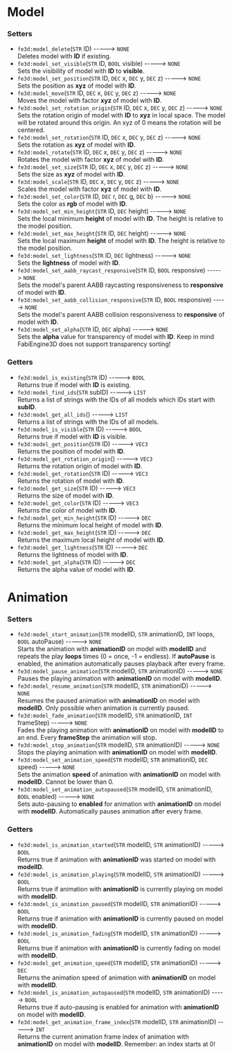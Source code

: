 # Model
### Setters
- `fe3d:model_delete`(`STR` ID) -----> `NONE`  
  Deletes model with **ID** if existing.
- `fe3d:model_set_visible`(`STR` ID, `BOOL` visible) -----> `NONE`  
  Sets the visibility of model with **ID** to **visible**.
- `fe3d:model_set_position`(`STR` ID, `DEC` x, `DEC` y, `DEC` z) -----> `NONE`  
  Sets the position as **xyz** of model with **ID**.
- `fe3d:model_move`(`STR` ID, `DEC` x, `DEC` y, `DEC` z) -----> `NONE`  
  Moves the model with factor **xyz** of model with **ID**.
- `fe3d:model_set_rotation_origin`(`STR` ID, `DEC` x, `DEC` y, `DEC` z) -----> `NONE`  
  Sets the rotation origin of model with **ID** to **xyz** in local space. The model will be rotated around this origin. An xyz of 0 means the rotation will be centered.
- `fe3d:model_set_rotation`(`STR` ID, `DEC` x, `DEC` y, `DEC` z) -----> `NONE`  
  Sets the rotation as **xyz** of model with **ID**.
- `fe3d:model_rotate`(`STR` ID, `DEC` x, `DEC` y, `DEC` z) -----> `NONE`  
  Rotates the model with factor **xyz** of model with **ID**.
- `fe3d:model_set_size`(`STR` ID, `DEC` x, `DEC` y, `DEC` z) -----> `NONE`  
  Sets the size as **xyz** of model with **ID**.
- `fe3d:model_scale`(`STR` ID, `DEC` x, `DEC` y, `DEC` z) -----> `NONE`  
  Scales the model with factor **xyz** of model with **ID**.
- `fe3d:model_set_color`(`STR` ID, `DEC` r, `DEC` g, `DEC` b) -----> `NONE`  
  Sets the color as **rgb** of model with **ID**.
- `fe3d:model_set_min_height`(`STR` ID, `DEC` height) -----> `NONE`  
  Sets the local minimum **height** of model with **ID**. The height is relative to the model position.
- `fe3d:model_set_max_height`(`STR` ID, `DEC` height) -----> `NONE`  
  Sets the local maximum **height** of model with **ID**. The height is relative to the model position.
- `fe3d:model_set_lightness`(`STR` ID, `DEC` lightness) -----> `NONE`  
  Sets the **lightness** of model with **ID**.
- `fe3d:model_set_aabb_raycast_responsive`(`STR` ID, `BOOL` responsive) -----> `NONE`  
  Sets the model's parent AABB raycasting responsiveness to **responsive** of model with **ID**.
- `fe3d:model_set_aabb_collision_responsive`(`STR` ID, `BOOL` responsive) -----> `NONE`  
  Sets the model's parent AABB collision responsiveness to **responsive** of model with **ID**.
- `fe3d:model_set_alpha`(`STR` ID, `DEC` alpha) -----> `NONE`  
  Sets the **alpha** value for transparency of model with **ID**. Keep in mind FabiEngine3D does not support transparency sorting!
### Getters
- `fe3d:model_is_existing`(`STR` ID) -----> `BOOL`  
  Returns true if model with **ID** is existing.
- `fe3d:model_find_ids`(`STR` subID) -----> `LIST`  
  Returns a list of strings with the IDs of all models which IDs start with **subID**.
- `fe3d:model_get_all_ids`() -----> `LIST`  
  Returns a list of strings with the IDs of all models.
- `fe3d:model_is_visible`(`STR` ID) -----> `BOOL`  
  Returns true if model with **ID** is visible.
- `fe3d:model_get_position`(`STR` ID) -----> `VEC3`  
  Returns the position of model with **ID**.
- `fe3d:model_get_rotation_origin`() -----> `VEC3`  
  Returns the rotation origin of model with **ID**.
- `fe3d:model_get_rotation`(`STR` ID) -----> `VEC3`  
  Returns the rotation of model with **ID**.
- `fe3d:model_get_size`(`STR` ID) -----> `VEC3`  
  Returns the size of model with **ID**.
- `fe3d:model_get_color`(`STR` ID) -----> `VEC3`  
  Returns the color of model with **ID**.
- `fe3d:model_get_min_height`(`STR` ID) -----> `DEC`  
  Returns the minimum local height of model with **ID**.
- `fe3d:model_get_max_height`(`STR` ID) -----> `DEC`  
  Returns the maximum local height of model with **ID**.
- `fe3d:model_get_lightness`(`STR` ID) -----> `DEC`  
  Returns the lightness of model with **ID**.
- `fe3d:model_get_alpha`(`STR` ID) -----> `DEC`  
  Returns the alpha value of model with **ID**.
  
# Animation
### Setters
- `fe3d:model_start_animation`(`STR` modelID, `STR` animationID, `INT` loops, `BOOL` autoPause) -----> `NONE`  
  Starts the animation with **animationID** on model with **modelID** and repeats the play **loops** times (0 = once, -1 = endless). If **autoPause** is enabled, the animation automatically pauses playback after every frame.
- `fe3d:model_pause_animation`(`STR` modelID, `STR` animationID) -----> `NONE`  
  Pauses the playing animation with **animationID** on model with **modelID**.
- `fe3d:model_resume_animation`(`STR` modelID, `STR` animationID) -----> `NONE`  
  Resumes the paused animation with **animationID** on model with **modelID**. Only possible when animation is currently paused.
- `fe3d:model_fade_animation`(`STR` modelID, `STR` animationID, `INT` frameStep) -----> `NONE`  
  Fades the playing animation with **animationID** on model with **modelID** to an end. Every **frameStep** the animation will stop.
- `fe3d:model_stop_animation`(`STR` modelID, `STR` animationID) -----> `NONE`  
  Stops the playing animation with **animationID** on model with **modelID**.
- `fe3d:model_set_animation_speed`(`STR` modelID, `STR` animationID, `DEC` speed) -----> `NONE`  
  Sets the animation **speed** of animation with **animationID** on model with **modelID**. Cannot be lower than 0.
- `fe3d:model_set_animation_autopaused`(`STR` modelID, `STR` animationID, `BOOL` enabled) -----> `NONE`  
  Sets auto-pausing to **enabled** for animation with **animationID** on model with **modelID**. Automatically pauses animation after every frame.
### Getters
- `fe3d:model_is_animation_started`(`STR` modelID, `STR` animationID) -----> `BOOL`  
  Returns true if animation with **animationID** was started on model with **modelID**.
- `fe3d:model_is_animation_playing`(`STR` modelID, `STR` animationID) -----> `BOOL`  
  Returns true if animation with **animationID** is currently playing on model with **modelID**.
- `fe3d:model_is_animation_paused`(`STR` modelID, `STR` animationID) -----> `BOOL`  
  Returns true if animation with **animationID** is currently paused on model with **modelID**.
- `fe3d:model_is_animation_fading`(`STR` modelID, `STR` animationID) -----> `BOOL`  
  Returns true if animation with **animationID** is currently fading on model with **modelID**.
- `fe3d:model_get_animation_speed`(`STR` modelID, `STR` animationID) -----> `DEC`  
  Returns the animation speed of animation with **animationID** on model with **modelID**.
- `fe3d:model_is_animation_autopaused`(`STR` modelID, `STR` animationID) -----> `BOOL`  
  Returns true if auto-pausing is enabled for animation with **animationID** on model with **modelID**.
- `fe3d:model_get_animation_frame_index`(`STR` modelID, `STR` animationID) -----> `INT`  
  Returns the current animation frame index of animation with **animationID** on model with **modelID**. Remember: an index starts at 0!
